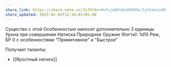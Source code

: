 ```yaml
---
share_link: https://share.note.sx/3if4l6nr#nfvjmOH+QeGQRhMw/IatVakaimOWu8EnU+nvHWfIl4Q
share_updated: 2025-02-03T12:34:01+05:00
---
```

Существо с этой Особенностью наносит дополнительно 3 единицы Урона при совершении Натиска
Природное Оружие (Когти):
1d10 Реж, БР 0 с особенностями "Примитивное" и "Быстрое"

Получает таланты:
- [[Яростный натиск]]